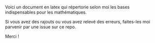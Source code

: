 Voici un document en latex qui répertorie selon moi les bases indispensables pour les mathématiques.

Si vous avez des rajouts ou vous avez relevé des erreurs, faites-les moi parvenir par une issue sur ce repo.

Merci !